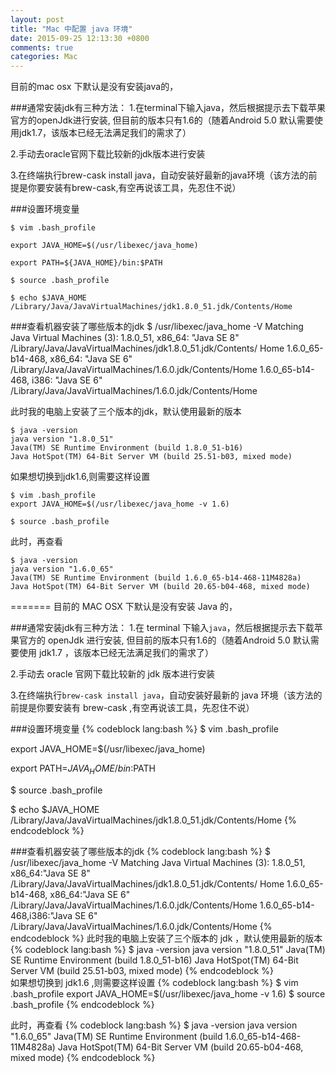 ```yaml
---
layout: post
title: "Mac 中配置 java 环境"
date: 2015-09-25 12:13:30 +0800
comments: true
categories: Mac
---
```

目前的mac osx 下默认是没有安装java的，

###通常安装jdk有三种方法：
1.在terminal下输入java，然后根据提示去下载苹果官方的openJdk进行安装, 但目前的版本只有1.6的（随着Android 5.0 默认需要使用jdk1.7，该版本已经无法满足我们的需求了）

2.手动去oracle官网下载比较新的jdk版本进行安装

3.在终端执行brew-cask install java，自动安装好最新的java环境（该方法的前提是你要安装有brew-cask,有空再说该工具，先忍住不说）

###设置环境变量
	
	$ vim .bash_profile 

	export JAVA_HOME=$(/usr/libexec/java_home)
	
	export PATH=${JAVA_HOME}/bin:$PATH

	$ source .bash_profile

	$ echo $JAVA_HOME
	/Library/Java/JavaVirtualMachines/jdk1.8.0_51.jdk/Contents/Home
	
###查看机器安装了哪些版本的jdk
	$ /usr/libexec/java_home -V
	Matching Java Virtual Machines (3):
    1.8.0_51, x86_64:	"Java SE 8"	/Library/Java/JavaVirtualMachines/jdk1.8.0_51.jdk/Contents/ Home
    1.6.0_65-b14-468, x86_64:	"Java SE 6"	/Library/Java/JavaVirtualMachines/1.6.0.jdk/Contents/Home
    1.6.0_65-b14-468, i386:	"Java SE 6"	/Library/Java/JavaVirtualMachines/1.6.0.jdk/Contents/Home
  
 此时我的电脑上安装了三个版本的jdk，默认使用最新的版本
 	
 	$ java -version
 	java version "1.8.0_51"
	Java(TM) SE Runtime Environment (build 1.8.0_51-b16)
	Java HotSpot(TM) 64-Bit Server VM (build 25.51-b03, mixed mode)
	
如果想切换到jdk1.6,则需要这样设置

	$ vim .bash_profile 
	export JAVA_HOME=$(/usr/libexec/java_home -v 1.6)
	
	$ source .bash_profile
	
此时，再查看

	$ java -version
	java version "1.6.0_65"
	Java(TM) SE Runtime Environment (build 1.6.0_65-b14-468-11M4828a)
	Java HotSpot(TM) 64-Bit Server VM (build 20.65-b04-468, mixed mode)
	
=======
目前的 MAC OSX 下默认是没有安装 Java 的，

###通常安装jdk有三种方法：
1.在 terminal 下输入`java`，然后根据提示去下载苹果官方的 openJdk 进行安装, 但目前的版本只有1.6的（随着Android 5.0 默认需要使用 jdk1.7 ，该版本已经无法满足我们的需求了）

2.手动去 oracle 官网下载比较新的 jdk 版本进行安装

3.在终端执行`brew-cask install java`，自动安装好最新的 java 环境（该方法的前提是你要安装有 brew-cask ,有空再说该工具，先忍住不说）

###设置环境变量
{% codeblock lang:bash  %}
$ vim .bash_profile 

export JAVA_HOME=$(/usr/libexec/java_home)
	
export PATH=${JAVA_HOME}/bin:$PATH

$ source .bash_profile

$ echo $JAVA_HOME
/Library/Java/JavaVirtualMachines/jdk1.8.0_51.jdk/Contents/Home
{% endcodeblock %}
<!--more-->
###查看机器安装了哪些版本的jdk
{% codeblock lang:bash %}
$ /usr/libexec/java_home -V
Matching Java Virtual Machines (3):
1.8.0_51, x86_64:"Java SE 8" /Library/Java/JavaVirtualMachines/jdk1.8.0_51.jdk/Contents/ Home
1.6.0_65-b14-468, x86_64:"Java SE 6" /Library/Java/JavaVirtualMachines/1.6.0.jdk/Contents/Home
1.6.0_65-b14-468,i386:"Java SE 6" /Library/Java/JavaVirtualMachines/1.6.0.jdk/Contents/Home
{% endcodeblock %} 
此时我的电脑上安装了三个版本的 jdk ，默认使用最新的版本
{% codeblock lang:bash %}
$ java -version
java version "1.8.0_51"
Java(TM) SE Runtime Environment (build 1.8.0_51-b16)
Java HotSpot(TM) 64-Bit Server VM (build 25.51-b03, mixed mode)
{% endcodeblock %}		
如果想切换到 jdk1.6 ,则需要这样设置
{% codeblock lang:bash %}
$ vim .bash_profile 
export JAVA_HOME=$(/usr/libexec/java_home -v 1.6)
$ source .bash_profile
{% endcodeblock %} 
	
	
此时，再查看
{% codeblock lang:bash %}
$ java -version
java version "1.6.0_65"
Java(TM) SE Runtime Environment (build 1.6.0_65-b14-468-11M4828a)
Java HotSpot(TM) 64-Bit Server VM (build 20.65-b04-468, mixed mode)
{% endcodeblock %} 	




